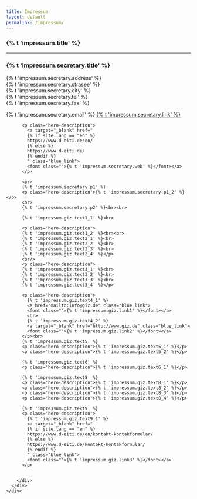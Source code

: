 ```yaml
---
title: Impressum
layout: default
permalink: /impressum/
---
```


<section accordion="explore-landing" accordion-desktop="false" class="container-outer landing-wrapper">
  <section class="container">
    <div class="container-outer landing-section_top">
      <div class="container-left-9 hero-left">
        <h1>{% t 'impressum.title' %}</h1>
        <hr/>
        <div>
          <h3>{% t 'impressum.secretary.title' %}</h3>
          <p class="hero-description">
          {% t 'impressum.secretary.address' %}<br>
          {% t 'impressum.secretary.strasee' %}<br>
          {% t 'impressum.secretary.city' %}<br>
          {% t 'impressum.secretary.tel' %}<br>
          {% t 'impressum.secretary.fax' %}</p>
          <p class="hero-description">
            {% t 'impressum.secretary.email' %}
            <a target="_blank" href="
            {% if site.lang == "en" %}
            https://www.d-eiti.de/en/kontakt-kontakformular/  
            {% else %}
            https://www.d-eiti.de/kontakt-kontakformular/
            {% endif %}
            " class="blue_link">
            <font class="">{% t 'impressum.secretary.link' %}</font></a>
          </p>

          <p class="hero-description">
            <a target="_blank" href="
            {% if site.lang == "en" %}
            https://www.d-eiti.de/en/  
            {% else %}
            https://www.d-eiti.de/
            {% endif %}
            " class="blue_link">
            <font class="">{% t 'impressum.secretary.web' %}</font></a>
          </p>
		
		  <br>
		  {% t 'impressum.secretary.p1' %}
          <p class="hero-description">{% t 'impressum.secretary.p1_2' %} </p>
          <br>
		  {% t 'impressum.secretary.p2' %}<br><br>

		  {% t 'impressum.giz.text1_1' %}<br>
		  		  
		  <p class="hero-description">
		  {% t 'impressum.giz.text1_2' %}<br><br>
          {% t 'impressum.giz.text2_1' %}<br>
          {% t 'impressum.giz.text2_2' %}<br>
          {% t 'impressum.giz.text2_3' %}<br>
          {% t 'impressum.giz.text2_4' %}</p>
          <br/>
          <p class="hero-description">
          {% t 'impressum.giz.text3_1' %}<br>
          {% t 'impressum.giz.text3_2' %}<br>
          {% t 'impressum.giz.text3_3' %}<br>
          {% t 'impressum.giz.text3_4' %}</p>
          
          <p class="hero-description">
            {% t 'impressum.giz.text4_1' %}
            <a href="mailto:info@giz.de" class="blue_link">
            <font class="">{% t 'impressum.giz.link1' %}</font></a>
			<br>
            {% t 'impressum.giz.text4_2' %}
            <a target="_blank" href="http://www.giz.de" class="blue_link">
            <font class="">{% t 'impressum.giz.link2' %}</font></a>
          </p><br>
          {% t 'impressum.giz.text5' %}
          <p class="hero-description">{% t 'impressum.giz.text5_1' %}</p>
          <p class="hero-description">{% t 'impressum.giz.text5_2' %}</p>

          {% t 'impressum.giz.text6' %}
          <p class="hero-description">{% t 'impressum.giz.text6_1' %}</p>

          {% t 'impressum.giz.text8' %}
          <p class="hero-description">{% t 'impressum.giz.text8_1' %}</p>
          <p class="hero-description">{% t 'impressum.giz.text8_2' %}</p>
          <p class="hero-description">{% t 'impressum.giz.text8_3' %}</p>
          <p class="hero-description">{% t 'impressum.giz.text8_4' %}</p>

          {% t 'impressum.giz.text9' %}
          <p class="hero-description">
            {% t 'impressum.giz.text9_1' %}
            <a target="_blank" href="
            {% if site.lang == "en" %}
            https://www.d-eiti.de/en/kontakt-kontakformular/  
            {% else %}
            https://www.d-eiti.de/kontakt-kontakformular/
            {% endif %}
            " class="blue_link">
            <font class="">{% t 'impressum.giz.link3' %}</font></a>
          </p>


        </div>
      </div>
    </div>
  </section>
</section>


<script type="text/javascript" src="{{ site.baseurl_root }}/js/lib/homepage.min.js" charset="utf-8"></script>
